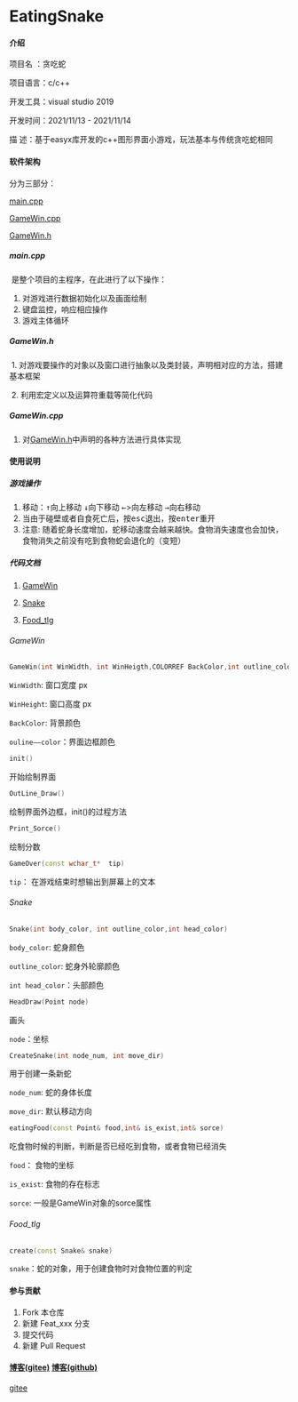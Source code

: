 # EatingSnake

#### 介绍
项目名    ：贪吃蛇

项目语言：c/c++

开发工具：visual studio 2019 

开发时间：2021/11/13 - 2021/11/14

描        述：基于easyx库开发的c++图形界面小游戏，玩法基本与传统贪吃蛇相同





#### 软件架构
分为三部分：

[main.cpp](#####main.cpp)

[GameWin.cpp](#####GameWin.cpp)

[GameWin.h](#####GameWin.h)

##### main.cpp

​	是整个项目的主程序，在此进行了以下操作：

1. 对游戏进行数据初始化以及画面绘制
2. 键盘监控，响应相应操作
3. 游戏主体循环

##### GameWin.h

​	1. 对游戏要操作的对象以及窗口进行抽象以及类封装，声明相对应的方法，搭建基本框架

​	2. 利用宏定义以及运算符重载等简化代码

##### GameWin.cpp

1. 对[GameWin.h](#####GameWin.h)中声明的各种方法进行具体实现

#### 使用说明

##### 游戏操作

1.  移动：<kbd>↑</kbd>向上移动  <kbd>↓</kbd>向下移动  <kbd>←</kbd>>向左移动  <kbd>→</kbd>向右移动
2.  当由于碰壁或者自食死亡后，按<kbd>esc</kbd>退出，按<kbd>enter</kbd>重开
3.  注意: 随着蛇身长度增加，蛇移动速度会越来越快。食物消失速度也会加快，食物消失之前没有吃到食物蛇会退化的（变短）

##### 代码文档

1. [GameWin](######GameWin)

2. [Snake](######Snake)

3. [Food_tlg](######Food_tlg)



###### GameWin

```c++
GameWin(int WinWidth, int WinHeigth,COLORREF BackColor,int outline_color)
```

`WinWidth`: 窗口宽度 px

`WinHeight`: 窗口高度 px

`BackColor`: 背景颜色

`ouline——color`：界面边框颜色



```c++
init()
```

开始绘制界面



```c++
OutLine_Draw()
```

绘制界面外边框，init()的过程方法



```c++
Print_Sorce()
```

绘制分数



```c++
GameOver(const wchar_t*  tip)
```

`tip`： 在游戏结束时想输出到屏幕上的文本



###### Snake

```c++
Snake(int body_color, int outline_color,int head_color)
```

`body_color`: 蛇身颜色

`outline_color`: 蛇身外轮廓颜色

`int head_color`：头部颜色



```c++
HeadDraw(Point node)
```

画头

`node`：坐标

```c++
CreateSnake(int node_num, int move_dir)
```

用于创建一条新蛇

`node_num`: 蛇的身体长度

`move_dir`: 默认移动方向



```c++
eatingFood(const Point& food,int& is_exist,int& sorce)
```

吃食物时候的判断，判断是否已经吃到食物，或者食物已经消失

`food`： 食物的坐标

`is_exist`: 食物的存在标志

`sorce`: 一般是GameWin对象的sorce属性



###### Food_tlg

```c++
create(const Snake& snake)
```

`snake`：蛇的对象，用于创建食物时对食物位置的判定





#### 参与贡献

1.  Fork 本仓库
2.  新建 Feat_xxx 分支
3.  提交代码
4.  新建 Pull Request



#### [博客(gitee)](xiaomo-xty.gitee.io) [博客(github)](http://tangyuanya.top)

[gitee](https://gitee.com/xiaomo-xty)

